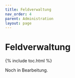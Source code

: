 ```yaml
---
title: Feldverwaltung
nav_order: 4
parent: Administration
layout: page
---
```


# Feldverwaltung
{% include toc.html %}

Noch in Bearbeitung.

